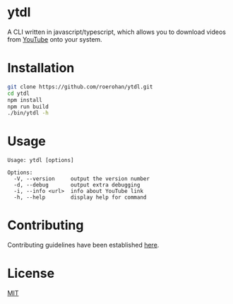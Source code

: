 # ytdl

A CLI written in javascript/typescript, which allows you to download videos from [YouTube](http://youtube.com) onto your system.

# Installation

```bash
git clone https://github.com/roerohan/ytdl.git
cd ytdl
npm install
npm run build
./bin/ytdl -h
```

# Usage

```
Usage: ytdl [options]

Options:
  -V, --version     output the version number
  -d, --debug       output extra debugging
  -i, --info <url>  info about YouTube link
  -h, --help        display help for command
```

# Contributing

Contributing guidelines have been established [here](./CONTRIBUTING.md).

# License

[MIT](https://github.com/roerohan/ytdl/blob/master/LICENSE)